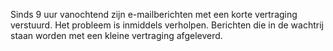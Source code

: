 Sinds 9 uur vanochtend zijn e-mailberichten met een korte vertraging
verstuurd. Het probleem is inmiddels verholpen. Berichten die in de
wachtrij staan worden met een kleine vertraging afgeleverd.
